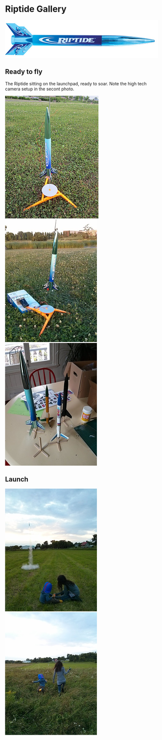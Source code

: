 # Riptide Gallery

![estes-riptide.jpg](./images/estes-riptide.jpg)

## Ready to fly

The Riptide sitting on the launchpad, ready to soar. Note the high tech camera
setup in the secont photo.

![01_on_launchpad_small.JPG](./images/01_on_launchpad_small.JPG)
![02_on_launchpad_with_camera_small.jpg](./images/02_on_launchpad_with_camera_small.jpg)
![03_with_friends_small.jpg](./images/03_with_friends_small.jpg)

## Launch

![04_liftoff_small.jpg](./images/04_liftoff_small.jpg)
![05_retrieved_in_long_grass_small.jpg](./images/05_retrieved_in_long_grass_small.jpg)


